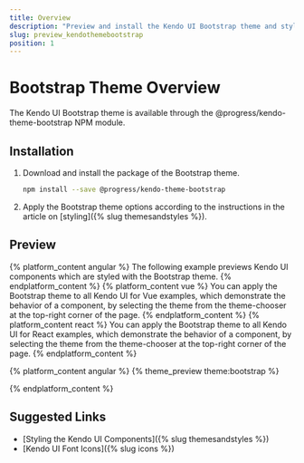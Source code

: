 ```yaml
---
title: Overview
description: "Preview and install the Kendo UI Bootstrap theme and style the Kendo UI components in Angular and React projects."
slug: preview_kendothemebootstrap
position: 1
---
```


# Bootstrap Theme Overview

The Kendo UI Bootstrap theme is available through the @progress/kendo-theme-bootstrap NPM module.

## Installation

1. Download and install the package of the Bootstrap theme.

    ```sh
    npm install --save @progress/kendo-theme-bootstrap
    ```

1. Apply the Bootstrap theme options according to the instructions in the article on [styling]({% slug themesandstyles %}).

## Preview

{% platform_content angular %}
The following example previews Kendo UI components which are styled with the Bootstrap theme.
{% endplatform_content %}
{% platform_content vue %}
You can apply the Bootstrap theme to all Kendo UI for Vue examples, which demonstrate the behavior of a component, by selecting the theme from the theme-chooser at the top-right corner of the page.
{% endplatform_content %}
{% platform_content react %}
You can apply the Bootstrap theme to all Kendo UI for React examples, which demonstrate the behavior of a component, by selecting the theme from the theme-chooser at the top-right corner of the page.
{% endplatform_content %}

{% platform_content angular %}
{% theme_preview theme:bootstrap %}
<script async src="{% asset_path theme-preview.js %}"></script>
{% endplatform_content %}

## Suggested Links

* [Styling the Kendo UI Components]({% slug themesandstyles %})
* [Kendo UI Font Icons]({% slug icons %})
